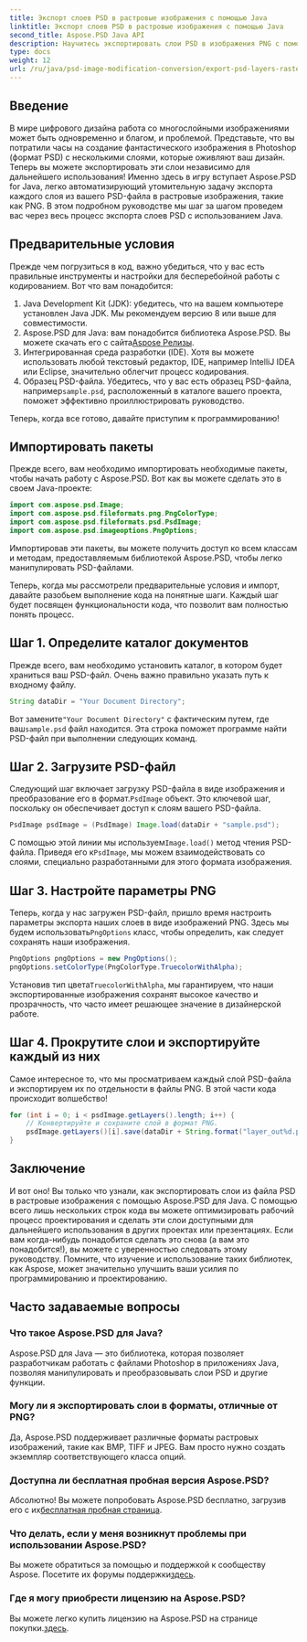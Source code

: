 ```yaml
---
title: Экспорт слоев PSD в растровые изображения с помощью Java
linktitle: Экспорт слоев PSD в растровые изображения с помощью Java
second_title: Aspose.PSD Java API
description: Научитесь экспортировать слои PSD в изображения PNG с помощью Aspose.PSD для Java. Откройте для себя беспрепятственные манипуляции с файлами с помощью нашего подробного пошагового руководства.
type: docs
weight: 12
url: /ru/java/psd-image-modification-conversion/export-psd-layers-raster-images/
---
```

## Введение

В мире цифрового дизайна работа со многослойными изображениями может быть одновременно и благом, и проблемой. Представьте, что вы потратили часы на создание фантастического изображения в Photoshop (формат PSD) с несколькими слоями, которые оживляют ваш дизайн. Теперь вы можете экспортировать эти слои независимо для дальнейшего использования! Именно здесь в игру вступает Aspose.PSD for Java, легко автоматизирующий утомительную задачу экспорта каждого слоя из вашего PSD-файла в растровые изображения, такие как PNG. В этом подробном руководстве мы шаг за шагом проведем вас через весь процесс экспорта слоев PSD с использованием Java.

## Предварительные условия

Прежде чем погрузиться в код, важно убедиться, что у вас есть правильные инструменты и настройки для бесперебойной работы с кодированием. Вот что вам понадобится:

1. Java Development Kit (JDK): убедитесь, что на вашем компьютере установлен Java JDK. Мы рекомендуем версию 8 или выше для совместимости.
2.  Aspose.PSD для Java: вам понадобится библиотека Aspose.PSD. Вы можете скачать его с сайта[Aspose Релизы](https://releases.aspose.com/psd/java/). 
3. Интегрированная среда разработки (IDE). Хотя вы можете использовать любой текстовый редактор, IDE, например IntelliJ IDEA или Eclipse, значительно облегчит процесс кодирования.
4.  Образец PSD-файла. Убедитесь, что у вас есть образец PSD-файла, например`sample.psd`, расположенный в каталоге вашего проекта, поможет эффективно проиллюстрировать руководство.

Теперь, когда все готово, давайте приступим к программированию!

## Импортировать пакеты

Прежде всего, вам необходимо импортировать необходимые пакеты, чтобы начать работу с Aspose.PSD. Вот как вы можете сделать это в своем Java-проекте:

```java
import com.aspose.psd.Image;
import com.aspose.psd.fileformats.png.PngColorType;
import com.aspose.psd.fileformats.psd.PsdImage;
import com.aspose.psd.imageoptions.PngOptions;
```

Импортировав эти пакеты, вы можете получить доступ ко всем классам и методам, предоставляемым библиотекой Aspose.PSD, чтобы легко манипулировать PSD-файлами.

Теперь, когда мы рассмотрели предварительные условия и импорт, давайте разобьем выполнение кода на понятные шаги. Каждый шаг будет посвящен функциональности кода, что позволит вам полностью понять процесс.

## Шаг 1. Определите каталог документов

Прежде всего, вам необходимо установить каталог, в котором будет храниться ваш PSD-файл. Очень важно правильно указать путь к входному файлу.

```java
String dataDir = "Your Document Directory";
```

 Вот замените`"Your Document Directory"` с фактическим путем, где ваш`sample.psd` файл находится. Эта строка поможет программе найти PSD-файл при выполнении следующих команд.

## Шаг 2. Загрузите PSD-файл

 Следующий шаг включает загрузку PSD-файла в виде изображения и преобразование его в формат.`PsdImage` объект. Это ключевой шаг, поскольку он обеспечивает доступ к слоям вашего PSD-файла.

```java
PsdImage psdImage = (PsdImage) Image.load(dataDir + "sample.psd");
```

 С помощью этой линии мы используем`Image.load()` метод чтения PSD-файла. Приведя его к`PsdImage`, мы можем взаимодействовать со слоями, специально разработанными для этого формата изображения.

## Шаг 3. Настройте параметры PNG

Теперь, когда у нас загружен PSD-файл, пришло время настроить параметры экспорта наших слоев в виде изображений PNG. Здесь мы будем использовать`PngOptions` класс, чтобы определить, как следует сохранять наши изображения.

```java
PngOptions pngOptions = new PngOptions();
pngOptions.setColorType(PngColorType.TruecolorWithAlpha);
```

 Установив тип цвета`TruecolorWithAlpha`, мы гарантируем, что наши экспортированные изображения сохранят высокое качество и прозрачность, что часто имеет решающее значение в дизайнерской работе.

## Шаг 4. Прокрутите слои и экспортируйте каждый из них

Самое интересное то, что мы просматриваем каждый слой PSD-файла и экспортируем их по отдельности в файлы PNG. В этой части кода происходит волшебство!

```java
for (int i = 0; i < psdImage.getLayers().length; i++) {
    // Конвертируйте и сохраните слой в формат PNG.
    psdImage.getLayers()[i].save(dataDir + String.format("layer_out%d.png", i + 1), pngOptions);
}
```

## Заключение

И вот оно! Вы только что узнали, как экспортировать слои из файла PSD в растровые изображения с помощью Aspose.PSD для Java. С помощью всего лишь нескольких строк кода вы можете оптимизировать рабочий процесс проектирования и сделать эти слои доступными для дальнейшего использования в других проектах или презентациях. Если вам когда-нибудь понадобится сделать это снова (а вам это понадобится!), вы можете с уверенностью следовать этому руководству. Помните, что изучение и использование таких библиотек, как Aspose, может значительно улучшить ваши усилия по программированию и проектированию.

## Часто задаваемые вопросы

### Что такое Aspose.PSD для Java?
Aspose.PSD для Java — это библиотека, которая позволяет разработчикам работать с файлами Photoshop в приложениях Java, позволяя манипулировать и преобразовывать слои PSD и другие функции.

### Могу ли я экспортировать слои в форматы, отличные от PNG?
Да, Aspose.PSD поддерживает различные форматы растровых изображений, такие как BMP, TIFF и JPEG. Вам просто нужно создать экземпляр соответствующего класса опций.

### Доступна ли бесплатная пробная версия Aspose.PSD?
 Абсолютно! Вы можете попробовать Aspose.PSD бесплатно, загрузив его с их[бесплатная пробная страница](https://releases.aspose.com/).

### Что делать, если у меня возникнут проблемы при использовании Aspose.PSD?
Вы можете обратиться за помощью и поддержкой к сообществу Aspose. Посетите их форумы поддержки[здесь](https://forum.aspose.com/c/psd/34).

### Где я могу приобрести лицензию на Aspose.PSD?
 Вы можете легко купить лицензию на Aspose.PSD на странице покупки.[здесь](https://purchase.aspose.com/buy).